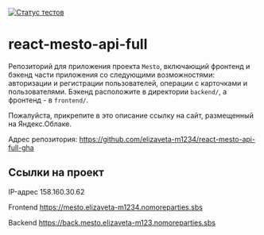 [![Статус тестов](../../actions/workflows/tests.yml/badge.svg)](../../actions/workflows/tests.yml)

# react-mesto-api-full

Репозиторий для приложения проекта `Mesto`, включающий фронтенд и бэкенд части приложения со следующими возможностями: авторизации и регистрации пользователей, операции с карточками и пользователями. Бэкенд расположите в директории `backend/`, а фронтенд - в `frontend/`.

Пожалуйста, прикрепите в это описание ссылку на сайт, размещенный на Яндекс.Облаке.

Адрес репозитория: https://github.com/elizaveta-m1234/react-mesto-api-full-gha

## Ссылки на проект

IP-адрес 158.160.30.62

Frontend https://mesto.elizaveta-m1234.nomoreparties.sbs

Backend https://back.mesto.elizaveta-m123.nomoreparties.sbs
